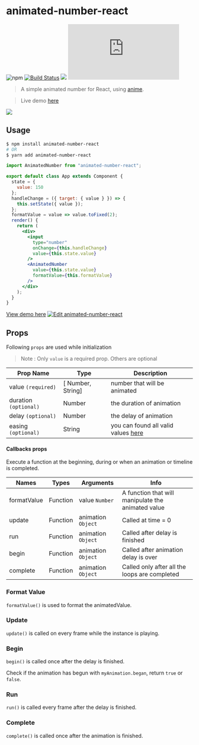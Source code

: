 # animated-number-react

![npm](https://img.shields.io/npm/dt/animated-number-react.svg) [![Build Status](https://travis-ci.org/Leocardoso94/animated-number-react.svg?branch=master)](https://travis-ci.org/Leocardoso94/animated-number-react) [![](https://data.jsdelivr.com/v1/package/npm/animated-number-react/badge)](https://www.jsdelivr.com/package/npm/animated-number-react) ![](https://img.badgesize.io/leocardoso94/animated-number-react/master/dist/AnimatedNumber.umd.min.js)

> A simple animated number for React, using [anime](https://github.com/juliangarnier/anime).

> Live demo [here](https://codesandbox.io/s/1z7nw5rnp3)

![](https://media.giphy.com/media/iMQAMgUSFrh7X2xBCZ/giphy.gif)

## Usage

```bash
$ npm install animated-number-react
# OR
$ yarn add animated-number-react
```

```jsx
import AnimatedNumber from "animated-number-react";

export default class App extends Component {
  state = {
    value: 150
  };
  handleChange = ({ target: { value } }) => {
    this.setState({ value });
  };
  formatValue = value => value.toFixed(2);
  render() {
    return (
      <div>
        <input
          type="number"
          onChange={this.handleChange}
          value={this.state.value}
        />
        <AnimatedNumber
          value={this.state.value}
          formatValue={this.formatValue}
        />
      </div>
    );
  }
}
```

[View demo here](https://codesandbox.io/s/1z7nw5rnp3)
[![Edit animated-number-react](https://codesandbox.io/static/img/play-codesandbox.svg)](https://codesandbox.io/s/1z7nw5rnp3)

## Props

Following `props` are used while initialization

> Note : Only `value` is a required prop. Others are optional

| Prop Name             | Type              | Description                                                                                    |
| --------------------- | ----------------- | ---------------------------------------------------------------------------------------------- |
| value `(required)`    | [ Number, String] | number that will be animated                                                                   |
| duration `(optional)` | Number            | the duration of animation                                                                      |
| delay `(optional)`    | Number            | the delay of animation                                                                         |
| easing `(optional)`   | String            | you can found all valid values [here](https://github.com/juliangarnier/anime#easing-functions) |

#### Callbacks props

Execute a function at the beginning, during or when an animation or timeline is completed.

| Names       | Types    | Arguments          | Info                                               |
| ----------- | -------- | ------------------ | -------------------------------------------------- |
| formatValue | Function | value `Number`     | A function that will manipulate the animated value |
| update      | Function | animation `Object` | Called at time = 0                                 |
| run         | Function | animation `Object` | Called after delay is finished                     |
| begin       | Function | animation `Object` | Called after animation delay is over               |
| complete    | Function | animation `Object` | Called only after all the loops are completed      |

### Format Value

`formatValue()` is used to format the animatedValue.

### Update

`update()` is called on every frame while the instance is playing.

### Begin

`begin()` is called once after the delay is finished.

Check if the animation has begun with `myAnimation.began`, return `true` or `false`.

### Run

`run()` is called every frame after the delay is finished.

### Complete

`complete()` is called once after the animation is finished.
